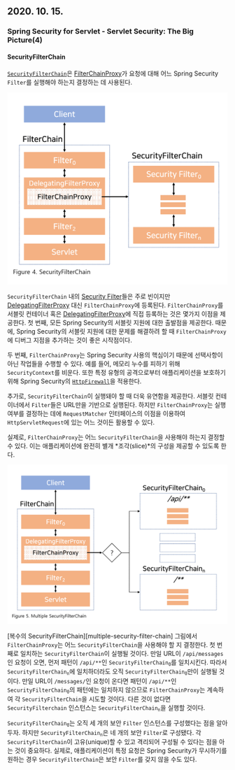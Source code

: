 ## 2020. 10. 15.

### Spring Security for Servlet - Servlet Security: The Big Picture(4)

#### SecurityFilterChain

[`SecurityFilterChain`][security-filter-chain]은 [FilterChainProxy][filter-chain-proxy]가 요청에 대해 어느 Spring Security `Filter`를 실행해야 하는지 결정하는 데 사용된다.

![2020-10-15-fig4](2020-10-15-fig4.png)



`SecurityFilterChain` 내의 [Security Filter][security-filters]들은 주로 빈이지만 [DelegatingFilterProxy][delegating-filter-proxy] 대신 `FilterChainProxy`에 등록된다. `FilterChainProxy`를 서블릿 컨테이너 혹은 [DelegatingFilterProxy][delegating-filter-proxy]에 직접 등록하는 것은 몇가지 이점을 제공한다. 첫 번째, 모든 Spring Security의 서블릿 지원에 대한 출발점을 제공한다. 때문에, Spring Security의 서블릿 지원에 대한 문제를 해결하려 할 때 `FilterChainProxy`에 디버그 지점을 추가하는 것이 좋은 시작점이다.

두 번째, `FilterChainProxy`는 Spring Security 사용의 핵심이기 때문에 선택사항이 아닌 작업들을 수행할 수 있다. 예를 들어, 메모리 누수를 피하기 위해 `SecurityContext`를 비운다. 또한 특정 유형의 공격으로부터 애플리케이션을 보호하기 위해 Spring Security의 [`HttpFirewall`][http-firewall]을 적용한다.

추가로, `SecurityFilterChain`이 실행돼야 할 때 더욱 유연함을 제공한다. 서블릿 컨테이너에서 `Filter`들은 URL만을 기반으로 실행된다. 하지만 `FilterChainProxy`는 실행 여부를 결정하는 데에 `RequestMatcher` 인터페이스의 이점을 이용하여 `HttpServletRequest`에 있는 어느 것이든 활용할 수 있다.

실제로, `FilterChainProxy`는 어느 `SecurityFilterChain`을 사용해야 하는지 결정할 수 있다. 이는 애플리케이션에 완전히 별개 *조각(slice)*의 구성을 제공할 수 있도록 한다.

![2020-10-15-fig5](2020-10-15-fig5.png)

[복수의 SecurityFilterChain][multiple-security-filter-chain] 그림에서 `FilterChainProxy`는 어느 `SecurityFilterChain`을 사용해야 할 지 결정한다. 첫 번째로 일치하는 `SecurityFilterChain`이 실행될 것이다. 만일 URL이 `/api/messages`인 요청이 오면, 먼저 패턴이 `/api/**`인 <code>SecurityFilterChain<sub>0</sub></code>를 일치시킨다. 따라서 <code>SecurityFilterChain<sub>n</sub></code>에 일치하더라도 오직 <code>SecurityFilterChain<sub>0</sub></code>만이 실행될 것이다. 만일 URL이 `/messages/`인 요청이 온다면 패턴이 `/api/**`인 <code>SecurityFilterChain<sub>0</sub></code>의 패턴에는 일치하지 않으므로 `FilterChainProxy`는 계속하여 각 `SecurityFilterChain`을 시도할 것이다. 다른 것이 없다면 `SecurityFilterchain` 인스턴스는 <code>SecurityFilterChain<sub>n</sub></code>을 실행할 것이다.

<code>SecurityFilterChain<sub>0</sub></code>는 오직 세 개의 보안 `Filter` 인스턴스를 구성했다는 점을 알아두자. 하지만 <code>SecurityFilterChain<sub>n</sub></code>은 네 개의 보안 `Filter`로 구성됐다. 각 `SecurityFilterChain`이 고유(unique)할 수 있고 격리되어 구성될 수 있다는 점을 아는 것이 중요하다. 실제로, 애플리케이션이 특정 요청은 Spring Security가 무시하기를 원하는 경우 `SecurityFilterChain`은 보안 `Filter`를 갖지 않을 수도 있다.



[security-filter-chain]: https://docs.spring.io/spring-security/site/docs/current/api/org/springframework/security/web/SecurityFilterChain.html
[filter-chain-proxy]: https://docs.spring.io/spring-security/site/docs/5.4.1/reference/html5/#servlet-filterchainproxy
[security-filters]: https://docs.spring.io/spring-security/site/docs/5.4.1/reference/html5/#servlet-security-filters
[delegating-filter-proxy]: https://docs.spring.io/spring-security/site/docs/5.4.1/reference/html5/#servlet-delegatingfilterproxy
[http-firewall]:  https://docs.spring.io/spring-security/site/docs/5.4.1/reference/html5/#servlet-httpfirewall